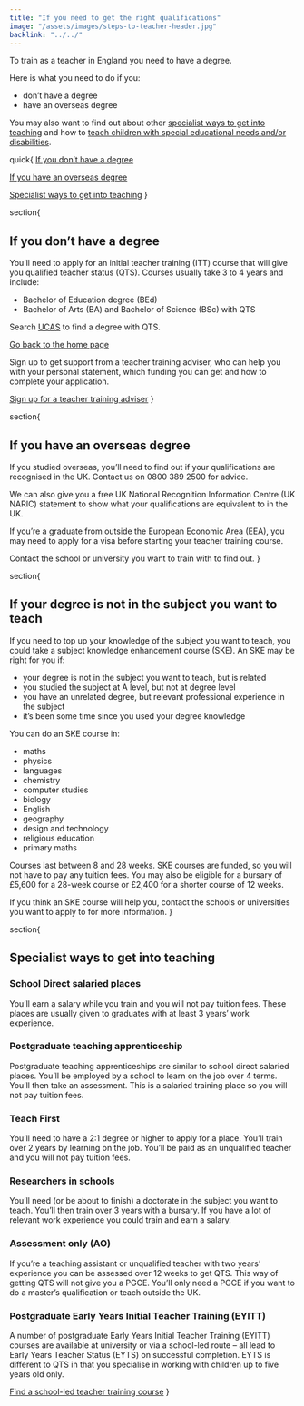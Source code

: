 ```yaml
---
title: "If you need to get the right qualifications"
image: "/assets/images/steps-to-teacher-header.jpg"
backlink: "../../"
---
```


To train as a teacher in England you need to have a degree.

Here is what you need to do if you:

  - don’t have a degree
  - have an overseas degree

You may also want to find out about other [specialist ways to get into teaching](#specialist-ways-to-get-into-teaching) and how to [teach children with special educational needs and/or disabilities](#training-to-teach-children-with-special-educational-needs-and-or-disabilities-send).

quick{
  [If you don’t have a degree](#if-you-dont-have-a-degree)

  [If you have an overseas degree](#if-you-have-an-overseas-degree)

  [Specialist ways to get into teaching](#specialist-ways-to-get-into-teaching)
}

section{
## If you don’t have a degree

You’ll need to apply for an initial teacher training (ITT) course that will give you qualified teacher status (QTS). Courses usually take 3 to 4 years and include:

  - Bachelor of Education degree (BEd)
  - Bachelor of Arts (BA) and Bachelor of Science (BSc) with QTS

Search [UCAS](https://digital.ucas.com/search "external-inline") to find a degree with QTS.

[Go back to the home page](../../)

Sign up to get support from a teacher training adviser, who can help you with your personal statement, which funding you can get and how to complete your application.

[Sign up for a teacher training adviser](https://register.getintoteaching.education.gov.uk/register "external")
}

section{
## If you have an overseas degree

If you studied overseas, you’ll need to find out if your qualifications are recognised in the UK. Contact us on 0800 389 2500 for advice.

We can also give you a free UK National Recognition Information Centre (UK NARIC) statement to show what your qualifications are equivalent to in the UK.

If you’re a graduate from outside the European Economic Area (EEA), you may need to apply for a visa before starting your teacher training course.

Contact the school or university you want to train with to find out.
}

section{
## If your degree is not in the subject you want to teach

If you need to top up your knowledge of the subject you want to teach, you could take a subject knowledge enhancement course (SKE). An SKE may be right for you if:

  - your degree is not in the subject you want to teach, but is related
  - you studied the subject at A level, but not at degree level
  - you have an unrelated degree, but relevant professional experience in the subject
  - it’s been some time since you used your degree knowledge

You can do an SKE course in:
  - maths
  - physics
  - languages
  - chemistry
  - computer studies
  - biology
  - English
  - geography
  - design and technology
  - religious education
  - primary maths

Courses last between 8 and 28 weeks. SKE courses are funded, so you will not have to pay any tuition fees. You may also be eligible for a bursary of £5,600 for a 28-week course or £2,400 for a shorter course of 12 weeks.

If you think an SKE course will help you, contact the schools or universities you want to apply to for more information.
}

section{
## Specialist ways to get into teaching

### School Direct salaried places

You’ll earn a salary while you train and you will not pay tuition fees. These places are usually given to graduates with at least 3 years’ work experience.

### Postgraduate teaching apprenticeship

Postgraduate teaching apprenticeships are similar to school direct salaried places. You’ll be employed by a school to learn on the job over 4 terms. You’ll then take an assessment. This is a salaried training place so you will not pay tuition fees.

### Teach First

You’ll need to have a 2:1 degree or higher to apply for a place. You’ll train over 2 years by learning on the job. You’ll be paid as an unqualified teacher and you will not pay tuition fees.

### Researchers in schools

You’ll need (or be about to finish) a doctorate in the subject you want to teach. You’ll then train over 3 years with a bursary. If you have a lot of relevant work experience you could train and earn a salary.

### Assessment only (AO)

If you’re a teaching assistant or unqualified teacher with two years’ experience you can be assessed over 12 weeks to get QTS. This way of getting QTS will not give you a PGCE. You’ll only need a PGCE if you want to do a master’s qualification or teach outside the UK.

### Postgraduate Early Years Initial Teacher Training (EYITT)

A number of postgraduate Early Years Initial Teacher Training (EYITT) courses are available at university or via a school-led route – all lead to Early Years Teacher Status (EYTS) on successful completion. EYTS is different to QTS in that you specialise in working with children up to five years old only.


[Find a school-led teacher training course](https://www.gov.uk/find-postgraduate-teacher-training-courses "external")
}
